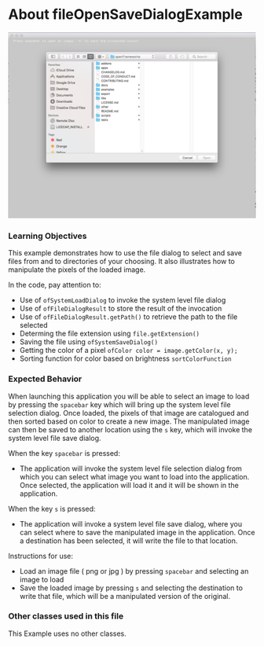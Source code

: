 # About fileOpenSaveDialogExample

![Screenshot of Example, stored as exampleName/screenshot.png (or .gif or .jpg)](fileOpenSaveDialog.png)


### Learning Objectives

This example demonstrates how to use the file dialog to select and save files from and to directories of your choosing. It also illustrates how to manipulate the pixels of the loaded image. 

In the code, pay attention to: 

* Use of ```ofSystemLoadDialog``` to invoke the system level file dialog
* Use of ```ofFileDialogResult``` to store the result of the invocation
* Use of ```ofFileDialogResult.getPath()``` to retrieve the path to the file selected
* Determing the file extension using ```file.getExtension()```
* Saving the file using ```ofSystemSaveDialog()```
* Getting the color of a pixel ```ofColor color = image.getColor(x, y); ```
* Sorting function for color based on brightness ```sortColorFunction```


### Expected Behavior

When launching this application you will be able to select an image to load by pressing the ```spacebar``` key which will bring up the system level file selection dialog.  Once loaded, the pixels of that image are catalogued and then sorted based on color to create a new image. The manipulated image can then be saved to another location using the ```s``` key, which will invoke the system level file save dialog. 

When the key ```spacebar``` is pressed:

* The application will invoke the system level file selection dialog from which you can select what image you want to load into the application. Once selected, the application will load it and it will be shown in the application.  

When the key ```s``` is pressed:

* The application will invoke a system level file save dialog, where you can select where to save the manipulated image in the application. Once a destination has been selected, it will write the file to that location. 

Instructions for use:

* Load an image file ( png or jpg )  by pressing ```spacebar``` and selecting an image to load
* Save the loaded image by pressing ```s``` and selecting the destination to write that file, which will be a manipulated version of the original. 


### Other classes used in this file

This Example uses no other classes.

